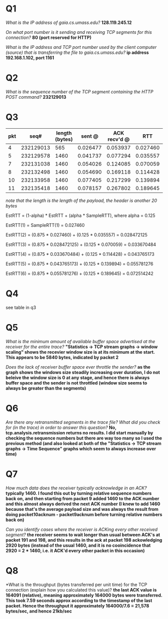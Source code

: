 # Q1

*What is the IP address of gaia.cs.umass.edu?* 
**128.119.245.12**

*On what port number is it sending and receiving TCP segments for this connection?* 
**80 (port reserved for HTTP)**

*What is the IP address and TCP port number used by the client computer (source) that is transferring the file to gaia.cs.umass.edu?* 
**ip address 192.168.1.102, port 1161**

# Q2

*What is the sequence number of the TCP segment containing the HTTP POST command?* 
**232129013**

# Q3

| pkt | seq#      | length (bytes) | sent @   | ACK recv'd @ | RTT      | EstRTT      |
|-----|-----------|----------------|----------|--------------|----------|-------------|
| 4   | 232129013 | 565            | 0.026477 | 0.053937     | 0.027460 | 0.027460    |
| 5   | 232129578 | 1460           | 0.041737 | 0.077294     | 0.035557 | 0.028472125 |
| 7   | 232131038 | 1460           | 0.054026 | 0.124085     | 0.070059 | 0.033670484 |
| 8   | 232132498 | 1460           | 0.054690 | 0.169118     | 0.114428 | 0.043765173 |
| 10  | 232133958 | 1460           | 0.077405 | 0.217299     | 0.139894 | 0.055781276 |
| 11  | 232135418 | 1460           | 0.078157 | 0.267802     | 0.189645 | 0.072514242 |

*note that the length is the length of the payload, the header is another 20 bytes*

EstRTT = (1-alpha) * EstRTT + (alpha * SampleRTT), where alpha = 0.125

EstRTT(1) = SampleRTT(1) = 0.027460

EstRTT(2) = (0.875 * 0.027460) + (0.125 * 0.035557) = 0.028472125

EstRTT(3) = (0.875 * 0.028472125) + (0.125 * 0.070059) = 0.033670484

EstRTT(4) = (0.875 * 0.033670484) + (0.125 * 0.114428) = 0.043765173

EstRTT(5) = (0.875 * 0.043765173) + (0.125 * 0.139894) = 0.055781276

EstRTT(6) = (0.875 * 0.055781276) + (0.125 * 0.189645) = 0.072514242

# Q4

see table in q3

# Q5

*What is the minimum amount of available buffer space advertised at the receiver for the entire trace?* 
**"Statistics -> TCP stream graphs -> window scaling" shows the recevier window size is at its minimum at the start. This appears to be 5840 bytes, indicated by packet 2**

*Does the lack of receiver buffer space ever throttle the sender?* 
**as the graph shows the windows size steadily increasing over duration, I do not beleive the window size is 0 at any stage, and hence there is always buffer space and the sender is not throttled (window size seems to always be greater than the segments)**

# Q6

*Are there any retransmitted segments in the trace file? What did you check for (in the trace) in order to answer this question?* 
**No, tcp.analysis.retransmission returns no results. I did start manually by checking the sequence numbers but there are way too many so I used the previous method (and also looked at both of the "Statistics -> TCP stream graphs -> Time Sequence" graphs which seem to always increase over time)**

# Q7

*How much data does the receiver typically acknowledge in an ACK?* 
**typically 1460. I found this out by turning relative sequence numbers back on, and then starting from packet 9 added 1460 to the ACK number and this almost always derived the next ACK number (I knew to add 1460 because that's the average payload size and was always the result from doing packet10acknum - packet9acknum before turning relative numbers back on)** 

*Can you identify cases where the receiver is ACKing every other received segment?* 
**the receiver seems to wait longer than usual between ACK's at packet 191 and 198, and this results in the ack at packet 198 ackowledging 2920 bytes (instead of the usual 1460, and it is no cooincidence that 2920 = 2 * 1460, i.e. it ACK'd every other packet in this occasion)**

# Q8

*What is the throughput (bytes transferred per unit time) for the TCP connection (explain how you calculated this value)?
**the last ACK value is 164091 (relative), meaning approximately 164000 bytes were transferred. This took 7.59 seconds approx according to the timestamp of the last packet. Hence the throughput it approximately 164000/7.6 = 21,578 bytes/sec, and hence 21kb/sec**
